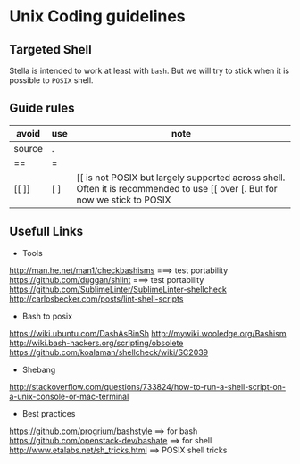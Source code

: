 # Unix Coding guidelines

## Targeted Shell

Stella is intended to work at least with `bash`. But we will try to stick when it is possible to `POSIX` shell.


## Guide rules

| avoid  | use | note |
| ------ | --- | ------- |
| source  | .  ||
| ==  | =  ||
| [[ ]] | [ ] | [[ is not POSIX but largely supported across shell. Often it is recommended to use [[  over [. But for now we stick to POSIX |


## Usefull Links

* Tools

http://man.he.net/man1/checkbashisms ===> test portability
https://github.com/duggan/shlint ===> test portability
https://github.com/SublimeLinter/SublimeLinter-shellcheck
http://carlosbecker.com/posts/lint-shell-scripts

* Bash to posix

https://wiki.ubuntu.com/DashAsBinSh
http://mywiki.wooledge.org/Bashism
http://wiki.bash-hackers.org/scripting/obsolete
https://github.com/koalaman/shellcheck/wiki/SC2039

* Shebang

http://stackoverflow.com/questions/733824/how-to-run-a-shell-script-on-a-unix-console-or-mac-terminal

* Best practices

https://github.com/progrium/bashstyle ==> for bash
https://github.com/openstack-dev/bashate ==> for shell
http://www.etalabs.net/sh_tricks.html ==> POSIX shell tricks
